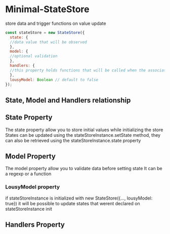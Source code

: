 # Minimal-StateStore
store data and trigger functions on value update

```javascript
const stateStore = new StateStore({
  state: {
  //data value that will be observed
  },
  model: {
  //optional validation
  },
  handlers: {
  //this property holds functions that will be called when the associated state changes
  },
  lousyModel: Boolean // default to false
});
```

## State, Model and Handlers relationship

## State Property
The state property allow you to store initial values while initializing the store
States can be updated using the stateStoreInstance.setState method, they can also be retrieved using the stateStoreInstance.state property

## Model Property
The model property allow you to validate data before setting state
It can be a regexp or a function

### LousyModel property
if stateStoreInstance is initialized with new StateStore({..., lousyModel: true}) it will be possible to update states that werent declared on stateStoreInstance init

## Handlers Property
